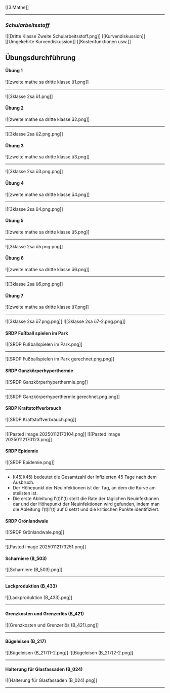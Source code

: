 [[3.Mathe]]
____
### *Schularbeitsstoff*
![[Dritte Klasse Zweite Schularbeitsstoff.png]]
[[Kurvendiskussion]] [[Umgekehrte Kurvendiskussion]] [[Kostenfunktionen usw.]]
## Übungsdurchführung

#### Übung 1 
![[zweite mathe sa dritte klasse ü1.png]]
____
![[3klasse 2sa ü1.png]]
#### Übung 2
![[zweite mathe sa dritte klasse ü2.png]]
____
![[3klasse 2sa ü2.png.png]]
#### Übung 3
![[zweite mathe sa dritte klasse ü3.png]]
____
![[3klasse 2sa ü3.png.png]]
#### Übung 4
![[zweite mathe sa dritte klasse ü4.png]]
____
![[3klasse 2sa ü4.png.png]]
#### Übung 5
![[zweite mathe sa dritte klasse ü5.png]]
____
![[3klasse 2sa ü5.png.png]]
#### Übung 6
![[zweite mathe sa dritte klasse ü6.png]]
____
![[3klasse 2sa ü6.png.png]] 
#### Übung 7
![[zweite mathe sa dritte klasse ü7.png]]
____
![[3klasse 2sa ü7.png.png]]
![[3klasse 2sa ü7-2.png.png]]
#### SRDP Fußball spielen im Park
![[SRDP Fußballspielen im Park.png]]
____
![[SRDP Fußballspielen im Park gerechnet.png.png]]
#### SRDP Ganzkörperhyperthermie
![[SRDP Ganzkörperhyperthermie.png]]
____
![[SRDP Ganzkörperhyperthermie gerechnet.png.png]]
#### SRDP Kraftstoffverbrauch
![[SRDP Kraftstoffverbrauch.png]]
____
![[Pasted image 20250112170104.png]]
![[Pasted image 20250112170123.png]]
#### SRDP Epidemie
![[SRDP Epidemie.png]]
____
- I(45)I(45) bedeutet die Gesamtzahl der Infizierten 45 Tage nach dem Ausbruch.
- Der Höhepunkt der Neuinfektionen ist der Tag, an dem die Kurve am steilsten ist.
- Die erste Ableitung I′(t)I'(t) stellt die Rate der täglichen Neuinfektionen dar und der Höhepunkt der Neuinfektionen wird gefunden, indem man die Ableitung I′(t)I'(t) auf 0 setzt und die kritischen Punkte identifiziert.
#### SRDP Grönlandwale
![[SRDP Grönlandwale.png]]
____
![[Pasted image 20250112173251.png]]
#### Scharniere (B_503)
![[Scharniere (B_503).png]]
____

#### Lackproduktion (B_433)
![[Lackproduktion (B_433).png]]
____

#### Grenzkosten und Grenzerlös (B_421)
![[Grenzkosten und Grenzerlös (B_421).png]]
____

#### Bügeleisen (B_217)
![[Bügeleisen (B_217)1-2.png]]
![[Bügeleisen (B_217)2-2.png]]
____

#### Halterung für Glasfassaden (B_024)
![[Halterung für Glasfassaden (B_024).png]]
____
